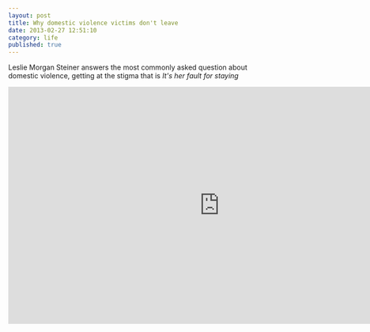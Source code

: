 ```yaml
---
layout: post
title: Why domestic violence victims don't leave
date: 2013-02-27 12:51:10
category: life
published: true
---
```


Leslie Morgan Steiner answers the most commonly asked question about domestic violence, getting at the stigma that is *It's her fault for staying*

<div class="videoWrapper-16-9"><iframe src="http://embed.ted.com/talks/leslie_morgan_steiner_why_domestic_violence_victims_don_t_leave.html" width="853" height="480" frameborder="0" scrolling="no" webkitAllowFullScreen mozallowfullscreen allowFullScreen></iframe></div>